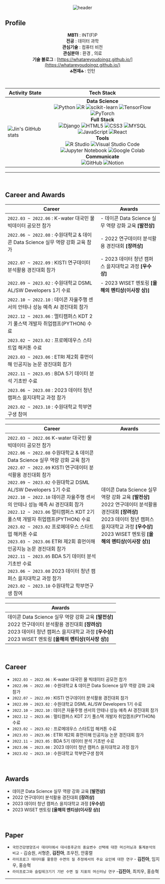 <div align="center">

  ![header](https://capsule-render.vercel.app/api?type=venom&color=auto&height=300&section=header&text=jin's%20github&fontSize=90)

</div>

## **Profile**

<div align="center">
  
**MBTI** : INT(F)P  
**전공** :  데이터 과학  
**관심기술** :  컴퓨터 비전  
**관심분야** : 환경 , 의료  
**기술 블로그** : [https://whatareyoudoingz.github.io/](https://whatareyoudoingz.github.io/)  
**🔝현재🔝** : 인턴  

</div>                       

<br/>

| **Activity State** | **Tech Stack** |
| ------------------- | -------------- |
| ![Jin's GitHub stats](https://github-readme-stats.vercel.app/api?username=whatareyoudoingz&show_icons=true&theme=shadow_green) | <div align="center"><b>Data Science</b></div> <div align="center"> ![Python](https://img.shields.io/badge/Python-3776AB?style=flat&logo=python&logoColor=white) ![R](https://img.shields.io/badge/R-276DC3?style=flat&logo=R&logoColor=white) ![scikit-learn](https://img.shields.io/badge/sklearn-276DC3?style=flat&logo=R&logoColor=white) ![TensorFlow](https://img.shields.io/badge/TensorFlow-FF6F00?style=flat&logo=TensorFlow&logoColor=white) ![PyTorch](https://img.shields.io/badge/Pytorch-EE4C2C?style=flat&logo=Pytorch&logoColor=white) </div> <div align="center"><b>Full Stack</b></div> <div align="center"> ![Django](https://img.shields.io/badge/Django-092E20?style=flat&logo=Django&logoColor=white) ![HTML5](https://img.shields.io/badge/HTML5-E34F26?style=flat&logo=HTML5&logoColor=white) ![CSS3](https://img.shields.io/badge/CSS3-1572B6?style=flat&logo=CSS3&logoColor=white) ![MYSQL](https://img.shields.io/badge/MYSQL-4479A1?style=flat&logo=MYSQL&logoColor=white) ![JavaScript](https://img.shields.io/badge/JavaScript-F7DF1E?style=flat&logo=JavaScript&logoColor=white) ![React](https://img.shields.io/badge/React-61DAFB?style=flat&logo=React&logoColor=white) </div> <div align="center"><b>Tools</b></div> <div align="center"> ![R Studio](https://img.shields.io/badge/R%20Studio-75AADB?style=flat&logo=Rstudio&logoColor=white) ![Visual Studio Code](https://img.shields.io/badge/Visual%20Studio%20Code-007ACC?style=flat&logo=VisualStudiocode&logoColor=white) ![Jupyter Notebook](https://img.shields.io/badge/Jupyter%20Notebook-F37626?style=flat&logo=jupyter&logoColor=white) ![Google Colab](https://img.shields.io/badge/Google%20Colab-F9AB00?style=flat&logo=googlecolab&logoColor=white) </div> <div align="center"><b>Communicate</b></div> <div align="center"> ![GitHub](https://img.shields.io/badge/GitHub-181717?style=flat&logo=Github&logoColor=white) ![Notion](https://img.shields.io/badge/Notion-000000?style=flat&logo=notion&logoColor=white) </div> |

---

<br/>

## **Career and Awards**

| **Career** | **Awards** |
|------------|------------|
| `2022.03 ~ 2022.06` : K-water 대국민 물 빅데이터 공모전 참가 | - 데이콘 Data Science 실무 역량 강화 교육 **[발전상]** |
| `2022.06 ~ 2022.08` : 수원대학교 & 데이콘 Data Science 실무 역량 강화 교육 참가 | - 2022 연구데이터 분석활용 경진대회 **[장려상]** |
| `2022.07 ~ 2022.09` : KISTI 연구데이터 분석활용 경진대회 참가 | - 2023 데이터 청년 캠퍼스 을지대학교 과정 **[우수상]** |
| `2022.09 ~ 2023.02` : 수원대학교 DSML AL/SW Developers 1기 수료 | - 2023 WISET 멘토링 **[올해의 멘티상(이사장 상)]** |
| `2022.10 ~ 2022.10` : 데이콘 자율주행 센서의 안테나 성능 예측 AI 경진대회 참가 | |
| `2022.12 ~ 2023.06` : 멀티캠퍼스 KDT 2기 풀스택 개발자 취업캠프(PYTHON) 수료 | |
| `2023.02 ~ 2023.02` : 프로메데우스 스타트업 해커톤 수료 | |
| `2023.03 ~ 2023.06` : ETRI 제2회 휴먼이해 인공지능 논문 경진대회 참가 | |
| `2022.11 ~ 2023.05` : BDA 5기 데이터 분석 기초반 수료 | |
| `2023.06 ~ 2023.08` : 2023 데이터 청년 캠퍼스 을지대학교 과정 참가 | |
| `2023.02 ~ 2023.10` : 수원대학교 학부연구생 참여 | |

| **Career** | **Awards** |
|------------|------------|
| `2022.03 ~ 2022.06` K-water 대국민 물 빅데이터 공모전 참가<br>`2022.06 ~ 2022.08` 수원대학교 & 데이콘 Data Science 실무 역량 강화 교육 참가<br>`2022.07 ~ 2022.09` KISTI 연구데이터 분석활용 경진대회 참가<br>`2022.09 ~ 2023.02` 수원대학교 DSML AL/SW Developers 1기 수료<br>`2022.10 ~ 2022.10` 데이콘 자율주행 센서의 안테나 성능 예측 AI 경진대회 참가<br>`2022.12 ~ 2023.06` 멀티캠퍼스 KDT 2기 풀스택 개발자 취업캠프(PYTHON) 수료<br>`2023.02 ~ 2023.02` 프로메데우스 스타트업 해커톤 수료<br>`2023.03 ~ 2023.06` ETRI 제2회 휴먼이해 인공지능 논문 경진대회 참가<br>`2022.11 ~ 2023.05` BDA 5기 데이터 분석 기초반 수료<br>`2023.06 ~ 2023.08` 2023 데이터 청년 캠퍼스 을지대학교 과정 참가<br>`2023.02 ~ 2023.10` 수원대학교 학부연구생 참여 | 데이콘 Data Science 실무 역량 강화 교육 **[발전상]**<br>2022 연구데이터 분석활용 경진대회 **[장려상]**<br>2023 데이터 청년 캠퍼스 을지대학교 과정 **[우수상]**<br>2023 WISET 멘토링 **[올해의 멘티상(이사장 상)]** |

| **Awards** |
|------------|
| 데이콘 Data Science 실무 역량 강화 교육 **[발전상]**<br>2022 연구데이터 분석활용 경진대회 **[장려상]**<br>2023 데이터 청년 캠퍼스 을지대학교 과정 **[우수상]**<br>2023 WISET 멘토링 **[올해의 멘티상(이사장 상)]** |

<br/>

## **Career**
- `2022.03 ~ 2022.06` : K-water 대국민 물 빅데이터 공모전 참가
- `2022.06 ~ 2022.08` : 수원대학교 & 데이콘 Data Science 실무 역량 강화 교육 참가
- `2022.07 ~ 2022.09` : KISTI 연구데이터 분석활용 경진대회 참가
- `2022.09 ~ 2023.02` : 수원대학교 DSML AL/SW Developers 1기 수료
- `2022.10 ~ 2022.10` : 데이콘 자율주행 센서의 안테나 성능 예측 AI 경진대회 참가
- `2022.12 ~ 2023.06` : 멀티캠퍼스 KDT 2기 풀스택 개발자 취업캠프(PYTHON) 수료
- `2023.02 ~ 2023.02` : 프로메데우스 스타트업 해커톤 수료
- `2023.03 ~ 2023.06` : ETRI 제2회 휴먼이해 인공지능 논문 경진대회 참가
- `2022.11 ~ 2023.05` : BDA 5기 데이터 분석 기초반 수료
- `2023.06 ~ 2023.08` : 2023 데이터 청년 캠퍼스 을지대학교 과정 참가
- `2023.02 ~ 2023.10` : 수원대학교 학부연구생 참여

<br/>

## **Awards**
- 데이콘 Data Science 실무 역량 강화 교육 **[발전상]**
- 2022 연구데이터 분석활용 경진대회 **[장려상]**
- 2023 데이터 청년 캠퍼스 을지대학교 과정 **[우수상]**
- 2023 WISET 멘토링 **[올해의 멘티상(이사장 상)]**
<br/>

## **Paper**
- `국민건강영양조사 데이터에서 대사증후군의 중요변수 선택에 대한 머신러닝과 통계분석의 비교` - 김승원, 서형준, **김진아**, 조우진, 안홍렬
- `라이프로그 데이터를 활용한 수면의 질 추정에서의 주요 요인에 대한 연구` - **김진아**, 임지우, 홍승혁
- `라이프로그와 슬립테크기기 기반 수면 질 지표의 머신러닝 연구` -**김진아**, 최치우, 홍승혁

---
<br/>
